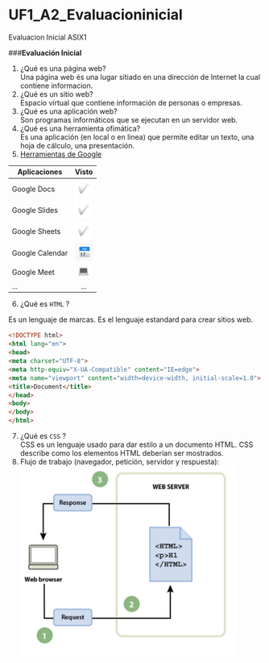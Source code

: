 # UF1_A2_Evaluacioninicial
Evaluacion Inicial ASIX1

###**Evaluación Inicial**

1. ¿Qué es una página web?  
Una página web és una lugar sitiado en una dirección de Internet la cual contiene informacion.  
2. ¿Qué es un sitio web?  
Espacio virtual que contiene información de personas o empresas.  
3. ¿Qué es una aplicación web?  
Son programas informáticos que se ejecutan en un servidor web.  
4. ¿Qué es una herramienta ofimática?  
Es una aplicación (en local o en linea) que permite editar un texto, una hoja de cálculo, una
presentación.  
5. [Herramientas de Google](https://www.google.com/intl/es-419/chrome/browser-tools/ "Herramientas de Google")  

| **Aplicaciones** | **Visto** |
|--------|:--------:|
| Google Docs | ![Tick](https://github.com/100007821/UF1_A2_Evaluacioninicial/blob/main/Captura.PNG)|
| Google Slides | ![Tick](https://github.com/100007821/UF1_A2_Evaluacioninicial/blob/main/Captura.PNG)|
| Google Sheets  | ![Tick](https://github.com/100007821/UF1_A2_Evaluacioninicial/blob/main/Captura.PNG)|
| Google Calendar  | ![Tick](https://github.com/100007821/UF1_A2_Evaluacioninicial/blob/main/Captura2.PNG)|
|Google Meet  | ![Tick](https://github.com/100007821/UF1_A2_Evaluacioninicial/blob/main/Captura3.PNG )|
|...  | ... |  
 
6. ¿Qué es `HTML` ?  

Es un lenguaje de marcas. Es el lenguaje estandard para crear sitios web.  

```html
<!DOCTYPE html>
<html lang="en">
<head>
<meta charset="UTF-8">
<meta http-equiv="X-UA-Compatible" content="IE=edge">
<meta name="viewport" content="width=device-width, initial-scale=1.0">
<title>Document</title>
</head>
<body>
</body>
</html>
```
7. ¿Qué es `CSS` ?  
CSS es un lenguaje usado para dar estilo a un documento HTML. CSS describe como los
elementos HTML deberían ser mostrados.  
8. Flujo de trabajo (navegador, petición, servidor y respuesta):  
![Captura4](https://github.com/100007821/UF1_A2_Evaluacioninicial/blob/main/Captura4.PNG "Captura4")
